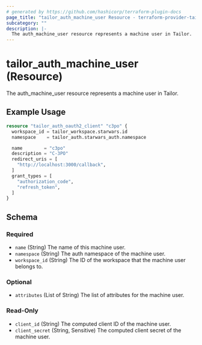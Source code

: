 ```yaml
---
# generated by https://github.com/hashicorp/terraform-plugin-docs
page_title: "tailor_auth_machine_user Resource - terraform-provider-tailor"
subcategory: ""
description: |-
  The auth_machine_user resource represents a machine user in Tailor.
---
```


# tailor_auth_machine_user (Resource)

The auth_machine_user resource represents a machine user in Tailor.

## Example Usage

```terraform
resource "tailor_auth_oauth2_client" "c3po" {
  workspace_id = tailor_workspace.starwars.id
  namespace    = tailor_auth.starwars_auth.namespace

  name        = "c3po"
  description = "C-3PO"
  redirect_uris = [
    "http://localhost:3000/callback",
  ]
  grant_types = [
    "authorization_code",
    "refresh_token",
  ]
}
```

<!-- schema generated by tfplugindocs -->
## Schema

### Required

- `name` (String) The name of this machine user.
- `namespace` (String) The auth namespace of the machine user.
- `workspace_id` (String) The ID of the workspace that the machine user belongs to.

### Optional

- `attributes` (List of String) The list of attributes for the machine user.

### Read-Only

- `client_id` (String) The computed client ID of the machine user.
- `client_secret` (String, Sensitive) The computed client secret of the machine user.

